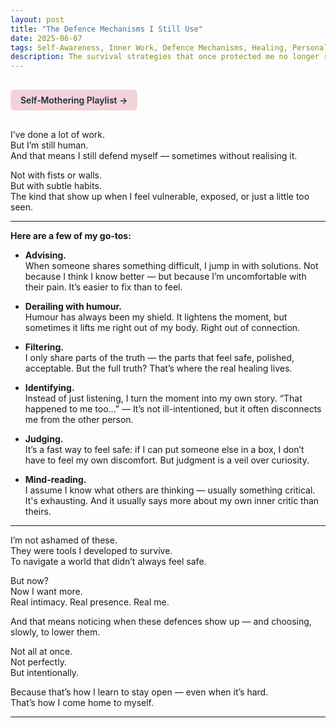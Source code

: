 ```yaml
---
layout: post
title: "The Defence Mechanisms I Still Use"
date: 2025-06-07
tags: Self-Awareness, Inner Work, Defence Mechanisms, Healing, Personal Growth
description: The survival strategies that once protected me no longer run the show.
---
```


<a href="https://music.youtube.com/playlist?list=PLuO5E1rh5RqIzePJeOjdXo62gwnYJ748_&si=NvtF0mzI9Sx2IoPu&shuffle=1" 
   target="_blank" 
   class="back-button"
   style="display:inline-block; margin: 1rem auto; background-color: #F4D3D8; color: #1A2D41; padding: 0.5rem 1rem; border-radius: 6px; font-weight: 600; text-decoration: none;">
  Self‑Mothering Playlist →
</a>

I’ve done a lot of work.  
But I’m still human.  
And that means I still defend myself — sometimes without realising it.

Not with fists or walls.  
But with subtle habits.  
The kind that show up when I feel vulnerable, exposed, or just a little too seen.

---

**Here are a few of my go-tos:**

- **Advising.**  
When someone shares something difficult, I jump in with solutions. Not because I think I know better — but because I’m uncomfortable with their pain. It’s easier to fix than to feel.

- **Derailing with humour.**  
Humour has always been my shield. It lightens the moment, but sometimes it lifts me right out of my body. Right out of connection.

- **Filtering.**  
I only share parts of the truth — the parts that feel safe, polished, acceptable. But the full truth? That’s where the real healing lives.

- **Identifying.**  
Instead of just listening, I turn the moment into my own story. “That happened to me too…” — It’s not ill-intentioned, but it often disconnects me from the other person.

- **Judging.**  
It’s a fast way to feel safe: if I can put someone else in a box, I don’t have to feel my own discomfort. But judgment is a veil over curiosity.

- **Mind-reading.**  
I assume I know what others are thinking — usually something critical. It's exhausting. And it usually says more about my own inner critic than theirs.

---

I’m not ashamed of these.  
They were tools I developed to survive.  
To navigate a world that didn’t always feel safe.

But now?  
Now I want more.  
Real intimacy. Real presence. Real me.

And that means noticing when these defences show up — and choosing, slowly, to lower them.

Not all at once.  
Not perfectly.  
But intentionally.

Because that’s how I learn to stay open — even when it’s hard.  
That’s how I come home to myself.

---
